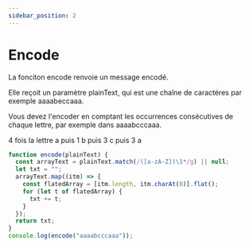 ```yaml
---
sidebar_position: 2
---
```


# Encode

La fonciton encode renvoie un message encodé.

Elle reçoit un paramètre plainText, qui est une chaîne de caractères par exemple aaaabeccaaa.

Vous devez l'encoder en comptant les occurrences consécutives de chaque lettre, par exemple dans aaaabcccaaa.

4 fois la lettre a
puis 1 b
puis 3 c
puis 3 a

```js
function encode(plainText) {
  const arrayText = plainText.match(/([a-zA-Z])\1*/g) || null;
  let txt = "";
  arrayText.map((itm) => {
    const flatedArray = [itm.length, itm.charAt(0)].flat();
    for (let t of flatedArray) {
      txt += t;
    }
  });
  return txt;
}
console.log(encode("aaaabcccaaa"));
```
